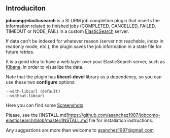 ## Introduciton

**jobcomp/elasticsearch** is a SLURM job completion plugin that inserts the information related
to finished jobs (COMPLETED, CANCELLED, FAILED, TIMEOUT or NODE_FAIL) in a custom
[ElasticSearch](http://www.elasticsearch.org/) server.

If data can't be indexed for whatever reason (server not reachable, index in readonly mode, etc.),
the plugin saves the job information in a state file for future retries.

It is a good idea to have a web layer over your ElasticSearch server, such as [Kibana](http://www.elasticsearch.org/overview/kibana/), in order to visualize the data.

Note that the plugin has **libcurl-devel** library as a dependency, so you can use these two
**configure** options:

    --with-libcurl (default)
    --without-libcurl

Here you can find some [Screenshots](https://github.com/asanchez1987/jobcomp-elasticsearch/wiki/Screenshots).

Please, see the [INSTALL.md]https://github.com/asanchez1987/jobcomp-elasticsearch/blob/master/INSTALL.md file for installation instructions.

Any suggestions are more than welcome to asanchez1987@gmail.com
